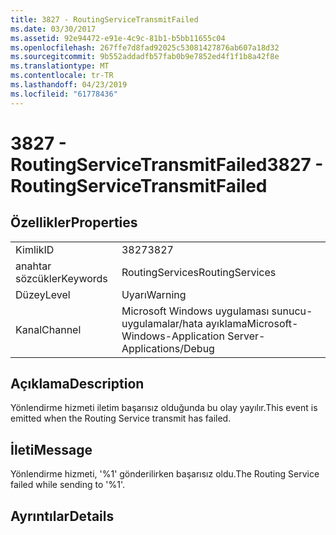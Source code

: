 ```yaml
---
title: 3827 - RoutingServiceTransmitFailed
ms.date: 03/30/2017
ms.assetid: 92e94472-e91e-4c9c-81b1-b5bb11655c04
ms.openlocfilehash: 267ffe7d8fad92025c53081427876ab607a18d32
ms.sourcegitcommit: 9b552addadfb57fab0b9e7852ed4f1f1b8a42f8e
ms.translationtype: MT
ms.contentlocale: tr-TR
ms.lasthandoff: 04/23/2019
ms.locfileid: "61778436"
---
```

# <a name="3827---routingservicetransmitfailed"></a><span data-ttu-id="d5b9e-102">3827 - RoutingServiceTransmitFailed</span><span class="sxs-lookup"><span data-stu-id="d5b9e-102">3827 - RoutingServiceTransmitFailed</span></span>
## <a name="properties"></a><span data-ttu-id="d5b9e-103">Özellikler</span><span class="sxs-lookup"><span data-stu-id="d5b9e-103">Properties</span></span>  
  
|||  
|-|-|  
|<span data-ttu-id="d5b9e-104">Kimlik</span><span class="sxs-lookup"><span data-stu-id="d5b9e-104">ID</span></span>|<span data-ttu-id="d5b9e-105">3827</span><span class="sxs-lookup"><span data-stu-id="d5b9e-105">3827</span></span>|  
|<span data-ttu-id="d5b9e-106">anahtar sözcükler</span><span class="sxs-lookup"><span data-stu-id="d5b9e-106">Keywords</span></span>|<span data-ttu-id="d5b9e-107">RoutingServices</span><span class="sxs-lookup"><span data-stu-id="d5b9e-107">RoutingServices</span></span>|  
|<span data-ttu-id="d5b9e-108">Düzey</span><span class="sxs-lookup"><span data-stu-id="d5b9e-108">Level</span></span>|<span data-ttu-id="d5b9e-109">Uyarı</span><span class="sxs-lookup"><span data-stu-id="d5b9e-109">Warning</span></span>|  
|<span data-ttu-id="d5b9e-110">Kanal</span><span class="sxs-lookup"><span data-stu-id="d5b9e-110">Channel</span></span>|<span data-ttu-id="d5b9e-111">Microsoft Windows uygulaması sunucu-uygulamalar/hata ayıklama</span><span class="sxs-lookup"><span data-stu-id="d5b9e-111">Microsoft-Windows-Application Server-Applications/Debug</span></span>|  
  
## <a name="description"></a><span data-ttu-id="d5b9e-112">Açıklama</span><span class="sxs-lookup"><span data-stu-id="d5b9e-112">Description</span></span>  
 <span data-ttu-id="d5b9e-113">Yönlendirme hizmeti iletim başarısız olduğunda bu olay yayılır.</span><span class="sxs-lookup"><span data-stu-id="d5b9e-113">This event is emitted when the Routing Service transmit has failed.</span></span>  
  
## <a name="message"></a><span data-ttu-id="d5b9e-114">İleti</span><span class="sxs-lookup"><span data-stu-id="d5b9e-114">Message</span></span>  
 <span data-ttu-id="d5b9e-115">Yönlendirme hizmeti, '%1' gönderilirken başarısız oldu.</span><span class="sxs-lookup"><span data-stu-id="d5b9e-115">The Routing Service failed while sending to '%1'.</span></span>  
  
## <a name="details"></a><span data-ttu-id="d5b9e-116">Ayrıntılar</span><span class="sxs-lookup"><span data-stu-id="d5b9e-116">Details</span></span>
